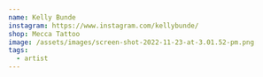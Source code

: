 ```yaml
---
name: Kelly Bunde
instagram: https://www.instagram.com/kellybunde/
shop: Mecca Tattoo
image: /assets/images/screen-shot-2022-11-23-at-3.01.52-pm.png
tags:
  - artist
---
```

